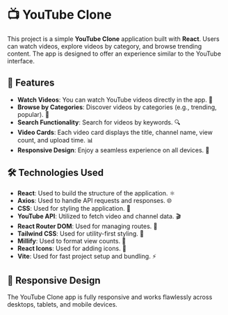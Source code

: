 # 📺 YouTube Clone

This project is a simple **YouTube Clone** application built with **React**. Users can watch videos, explore videos by category, and browse trending content. The app is designed to offer an experience similar to the YouTube interface.

## 🚀 Features
- **Watch Videos**: You can watch YouTube videos directly in the app. 🎥  
- **Browse by Categories**: Discover videos by categories (e.g., trending, popular). 📂  
- **Search Functionality**: Search for videos by keywords. 🔍  
- **Video Cards**: Each video card displays the title, channel name, view count, and upload time. 📊  
- **Responsive Design**: Enjoy a seamless experience on all devices. 📱  

## 🛠️ Technologies Used
- **React**: Used to build the structure of the application. ⚛️  
- **Axios**: Used to handle API requests and responses. 🌐  
- **CSS**: Used for styling the application. 🎨  
- **YouTube API**: Utilized to fetch video and channel data. 🎬
- **React Router DOM**: Used for managing routes. 🔁    
- **Tailwind CSS**: Used for utility-first styling. 💨  
- **Millify**: Used to format view counts. 🔢  
- **React Icons**: Used for adding icons. 🎯  
- **Vite**: Used for fast project setup and bundling. ⚡  

## 📱 Responsive Design
The YouTube Clone app is fully responsive and works flawlessly across desktops, tablets, and mobile devices.

